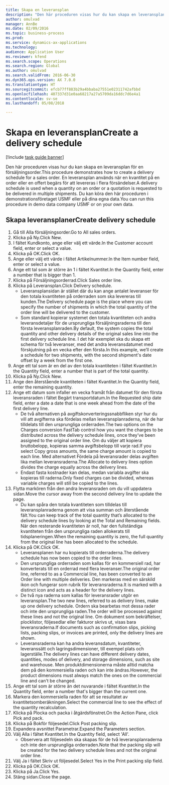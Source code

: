 ```yaml
--- 
title: Skapa en leveransplan
description: "Den här proceduren visas hur du kan skapa en leveransplan för en försäljningsorder."
author: omulvad
manager: AnnBe
ms.date: 02/09/2016
ms.topic: business-process
ms.prod: 
ms.service: dynamics-ax-applications
ms.technology: 
audience: Application User
ms.reviewer: kfend
ms.search.scope: Operations
ms.search.region: Global
ms.author: omulvad
ms.search.validFrom: 2016-06-30
ms.dyn365.ops.version: AX 7.0.0
ms.translationtype: HT
ms.sourcegitcommit: efcb77ff883b29a4bbaba27551e02311742afbbd
ms.openlocfilehash: 407337d31e0aa68217a27a5709da16ddc7d6e4a1
ms.contentlocale: sv-se
ms.lasthandoff: 05/08/2018

---
```

# <a name="create-a-delivery-schedule"></a><span data-ttu-id="bdba4-103">Skapa en leveransplan</span><span class="sxs-lookup"><span data-stu-id="bdba4-103">Create a delivery schedule</span></span>

[!include [task guide banner](../../includes/task-guide-banner.md)]

<span data-ttu-id="bdba4-104">Den här proceduren visas hur du kan skapa en leveransplan för en försäljningsorder.</span><span class="sxs-lookup"><span data-stu-id="bdba4-104">This procedure demonstrates how to create a delivery schedule for a sales order.</span></span> <span data-ttu-id="bdba4-105">En leveransplan används när en kvantitet på en order eller en offert begärs för att levereras i flera försändelser.</span><span class="sxs-lookup"><span data-stu-id="bdba4-105">A delivery schedule is used when a quantity on an order or a quotation is requested to be delivered in multiple shipments.</span></span> <span data-ttu-id="bdba4-106">Du kan köra den här proceduren i demonstrationsföretaget USMF eller på dina egna data.</span><span class="sxs-lookup"><span data-stu-id="bdba4-106">You can run this procedure in demo data company USMF or on your own data.</span></span>


## <a name="create-delivery-schedule"></a><span data-ttu-id="bdba4-107">Skapa leveransplaner</span><span class="sxs-lookup"><span data-stu-id="bdba4-107">Create delivery schedule</span></span>
1. <span data-ttu-id="bdba4-108">Gå till Alla försäljningsorder.</span><span class="sxs-lookup"><span data-stu-id="bdba4-108">Go to All sales orders.</span></span>
2. <span data-ttu-id="bdba4-109">Klicka på Ny.</span><span class="sxs-lookup"><span data-stu-id="bdba4-109">Click New.</span></span>
3. <span data-ttu-id="bdba4-110">I fältet Kundkonto, ange eller välj ett värde.</span><span class="sxs-lookup"><span data-stu-id="bdba4-110">In the Customer account field, enter or select a value.</span></span>
4. <span data-ttu-id="bdba4-111">Klicka på OK.</span><span class="sxs-lookup"><span data-stu-id="bdba4-111">Click OK.</span></span>
5. <span data-ttu-id="bdba4-112">Ange eller välj ett värde i fältet Artikelnummer.</span><span class="sxs-lookup"><span data-stu-id="bdba4-112">In the Item number field, enter or select a value.</span></span>
6. <span data-ttu-id="bdba4-113">Ange ett tal som är större än 1 i fältet Kvantitet.</span><span class="sxs-lookup"><span data-stu-id="bdba4-113">In the Quantity field, enter a number that is bigger than 1.</span></span>
7. <span data-ttu-id="bdba4-114">Klicka på Försäljningsorderrad.</span><span class="sxs-lookup"><span data-stu-id="bdba4-114">Click Sales order line.</span></span>
8. <span data-ttu-id="bdba4-115">Klicka på Leveransplan.</span><span class="sxs-lookup"><span data-stu-id="bdba4-115">Click Delivery schedule.</span></span>
    * <span data-ttu-id="bdba4-116">Leveransplansidan är stället där du kan ange antalet leveranser för den totala kvantiteten på orderraden som ska levereras till kunden.</span><span class="sxs-lookup"><span data-stu-id="bdba4-116">The Delivery schedule page is the place where you can specify the number of shipments in which the total quantity of the order line will be delivered to the customer.</span></span>    
    * <span data-ttu-id="bdba4-117">Som standard kopierar systemet den totala kvantiteten och andra leveransdetaljer för de ursprungliga försäljningsraderna till den första leveransplanraden.</span><span class="sxs-lookup"><span data-stu-id="bdba4-117">By default, the system copies the total quantity and other delivery details of the original sales line into the first delivery schedule line.</span></span> <span data-ttu-id="bdba4-118">I det här exemplet ska du skapa ett schema för två leveranser, med det andra leveransdatumet med förskjutning på en vecka efter den första.</span><span class="sxs-lookup"><span data-stu-id="bdba4-118">In this example, we’ll create a schedule for two shipments, with the second shipment's date offset by a week from the first one.</span></span>  
9. <span data-ttu-id="bdba4-119">Ange ett tal som är en del av den totala kvantiteten i fältet Kvantitet.</span><span class="sxs-lookup"><span data-stu-id="bdba4-119">In the Quantity field, enter a number that is part of the total quantity.</span></span>
10. <span data-ttu-id="bdba4-120">Klicka på Ny.</span><span class="sxs-lookup"><span data-stu-id="bdba4-120">Click New.</span></span>
11. <span data-ttu-id="bdba4-121">Ange den återstående kvantiteten i fältet Kvantitet.</span><span class="sxs-lookup"><span data-stu-id="bdba4-121">In the Quantity field, enter the remaining quantity.</span></span>
12. <span data-ttu-id="bdba4-122">Ange ett datum som infaller en vecka framåt från datumet för den första leveransraden i fältet Begärt transportdatum.</span><span class="sxs-lookup"><span data-stu-id="bdba4-122">In the Requested ship date field, enter a date a date that is one week ahead from the date of the first delivery line.</span></span>
    * <span data-ttu-id="bdba4-123">De två alternativen på avgiftskonverteringssnabbfliken styr hur du vill att avgifterna ska fördelas mellan leveransplanraderna, när de har tilldelats till den ursprungliga orderraden.</span><span class="sxs-lookup"><span data-stu-id="bdba4-123">The two options on the Charges conversion FastTab control how you want the charges to be distributed across the delivery schedule lines, once they’ve been assigned to the original order line.</span></span> <span data-ttu-id="bdba4-124">Om du väljer att kopiera bruttobelopp, kopieras samma avgiftsbelopp till varje rad.</span><span class="sxs-lookup"><span data-stu-id="bdba4-124">If you select Copy gross amounts, the same charge amount is copied to each line.</span></span> <span data-ttu-id="bdba4-125">Med alternativet Fördela på leveransrader delas avgiften lika mellan leveransraderna.</span><span class="sxs-lookup"><span data-stu-id="bdba4-125">The Allocate to delivery lines option divides the charge equally across the delivery lines.</span></span>  
    * <span data-ttu-id="bdba4-126">Endast fasta kostnader kan delas, medan variabla avgifter ska kopieras till raderna.</span><span class="sxs-lookup"><span data-stu-id="bdba4-126">Only fixed charges can be divided, whereas variable charges will still be copied to the lines.</span></span>  
13. <span data-ttu-id="bdba4-127">Flytta markören från den andra leveransraden om du vill uppdatera sidan.</span><span class="sxs-lookup"><span data-stu-id="bdba4-127">Move the cursor away from the second delivery line to update the page.</span></span>
    * <span data-ttu-id="bdba4-128">Du kan spåra den totala kvantiteten som tilldelas till leveransplanraderna genom att visa summan och återstående fält.</span><span class="sxs-lookup"><span data-stu-id="bdba4-128">You can keep track of the total quantity that’s allocated to the delivery schedule lines by looking at the Total and Remaining fields.</span></span> <span data-ttu-id="bdba4-129">När den resterande kvantiteten är noll, har den fullständiga kvantiteten från den ursprungliga raden allokerats till tidsplaneringen.</span><span class="sxs-lookup"><span data-stu-id="bdba4-129">When the remaining quantity is zero, the full quantity from the original line has been allocated to the schedule.</span></span>   
14. <span data-ttu-id="bdba4-130">Klicka på OK.</span><span class="sxs-lookup"><span data-stu-id="bdba4-130">Click OK.</span></span>
    * <span data-ttu-id="bdba4-131">Leveransplanen har nu kopierats till orderraderna.</span><span class="sxs-lookup"><span data-stu-id="bdba4-131">The delivery schedule has now been copied to the order lines.</span></span>   
    * <span data-ttu-id="bdba4-132">Den ursprungliga orderraden som kallas för en kommersiell rad, har konverterats till en orderrad med flera leveranser.</span><span class="sxs-lookup"><span data-stu-id="bdba4-132">The original order line, referred to as a Commercial line, has been converted to an Order line with multiple deliveries.</span></span> <span data-ttu-id="bdba4-133">Den markeras med en särskild ikon och fungerar som rubrik för leveransraderna.</span><span class="sxs-lookup"><span data-stu-id="bdba4-133">It is marked with a distinct icon and acts as a header for the delivery lines.</span></span>  
    * <span data-ttu-id="bdba4-134">De två nya raderna som kallas för leveransrader utgör en leveransplan.</span><span class="sxs-lookup"><span data-stu-id="bdba4-134">The two new lines, referred to as delivery lines, make up one delivery schedule.</span></span> <span data-ttu-id="bdba4-135">Ordern ska bearbetas mot dessa rader och inte den ursprungliga raden.</span><span class="sxs-lookup"><span data-stu-id="bdba4-135">The order will be processed against these lines and not the original line.</span></span> <span data-ttu-id="bdba4-136">Om dokument som bekräftelser, plocklistor, följesedlar eller fakturor skrivs ut, visas bara leveransraderna.</span><span class="sxs-lookup"><span data-stu-id="bdba4-136">If documents such as confirmation slips, picking lists, packing slips, or invoices are printed, only the delivery lines are shown.</span></span>   
    * <span data-ttu-id="bdba4-137">Leveransraderna kan ha andra leveransdatum, kvantiteter, leveranssätt och lagringsdimensioner, till exempel plats och lagerställe.</span><span class="sxs-lookup"><span data-stu-id="bdba4-137">The delivery lines can have different delivery dates, quantities, modes of delivery, and storage dimensions, such as site and warehouse.</span></span> <span data-ttu-id="bdba4-138">Men produktdimensionerna måste alltid matcha dem på den kommersiella raden och kan inte ändras.</span><span class="sxs-lookup"><span data-stu-id="bdba4-138">However, the product dimensions must always match the ones on the commercial line and can't be changed.</span></span>  
15. <span data-ttu-id="bdba4-139">Ange ett tal som är större än det nuvarande i fältet Kvantitet.</span><span class="sxs-lookup"><span data-stu-id="bdba4-139">In the Quantity field, enter a number that's bigger than the current one.</span></span>
16. <span data-ttu-id="bdba4-140">Markera den kommersiella raden för att se resultatet av kvantitetsomberäkningen.</span><span class="sxs-lookup"><span data-stu-id="bdba4-140">Select the commercial line to see the effect of the quantity recalculation.</span></span>
17. <span data-ttu-id="bdba4-141">Klicka på Plocka och packa i åtgärdsfönstret.</span><span class="sxs-lookup"><span data-stu-id="bdba4-141">On the Action Pane, click Pick and pack.</span></span>
18. <span data-ttu-id="bdba4-142">Klicka på Bokför följesedel.</span><span class="sxs-lookup"><span data-stu-id="bdba4-142">Click Post packing slip.</span></span>
19. <span data-ttu-id="bdba4-143">Expandera avsnittet Parametrar.</span><span class="sxs-lookup"><span data-stu-id="bdba4-143">Expand the Parameters section.</span></span>
20. <span data-ttu-id="bdba4-144">Välj Alla i fältet Kvantitet.</span><span class="sxs-lookup"><span data-stu-id="bdba4-144">In the Quantity field, select 'All'.</span></span>
    * <span data-ttu-id="bdba4-145">Observera att följesedeln ska skapas för de två leveransplanraderna och inte den ursprungliga orderraden.</span><span class="sxs-lookup"><span data-stu-id="bdba4-145">Note that the packing slip will be created for the two delivery schedule lines and not the original order line.</span></span>  
21. <span data-ttu-id="bdba4-146">Välj Ja i fältet Skriv ut följesedel.</span><span class="sxs-lookup"><span data-stu-id="bdba4-146">Select Yes in the Print packing slip field.</span></span>
22. <span data-ttu-id="bdba4-147">Klicka på OK.</span><span class="sxs-lookup"><span data-stu-id="bdba4-147">Click OK.</span></span>
23. <span data-ttu-id="bdba4-148">Klicka på Ja.</span><span class="sxs-lookup"><span data-stu-id="bdba4-148">Click Yes.</span></span>
24. <span data-ttu-id="bdba4-149">Stäng sidan.</span><span class="sxs-lookup"><span data-stu-id="bdba4-149">Close the page.</span></span>


